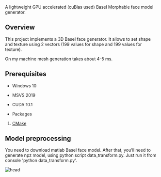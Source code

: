 A lightweight GPU accelerated (cuBlas used) Basel Morphable face model generator.

## Overview

This project implements a 3D Basel face generator. 
It allows to set shape and texture using 2 vectors (199 values for shape and 199 values for texture).

On my machine mesh generation takes about 4-5 ms. 

## Prerequisites

-  Windows 10
-  MSVS 2019 
-  CUDA 10.1

- Packages   
1. [CMake](https://cmake.org/download/)

## Model preprocessing ##

You need to download matlab Basel face model.
After that, you'll need to generate npz model,
using python script data_transform.py.
Just run it from console 'python data_transform.py'.

![head](BaselHead.gif)
